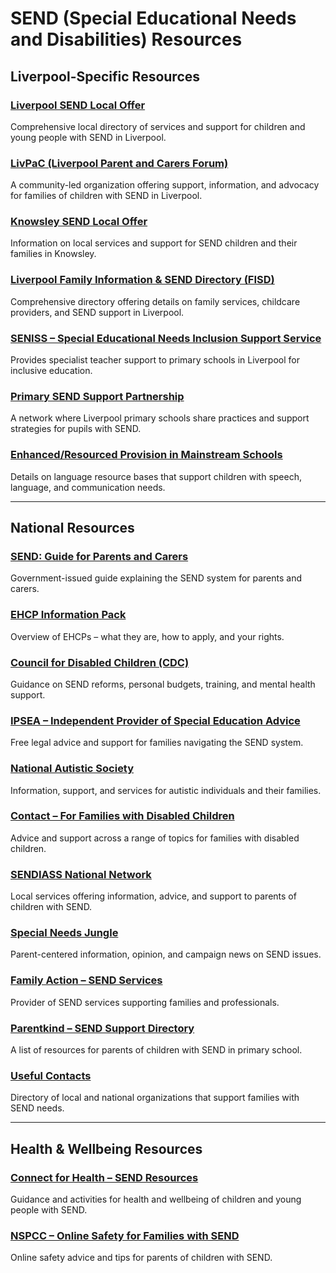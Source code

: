 # SEND (Special Educational Needs and Disabilities) Resources

## Liverpool-Specific Resources

### [Liverpool SEND Local Offer](https://fsd.liverpool.gov.uk/kb5/liverpool/fsd/localoffer.page?localofferchannel=0)
Comprehensive local directory of services and support for children and young people with SEND in Liverpool.

### [LivPaC (Liverpool Parent and Carers Forum)](https://livpac.org.uk/)
A community-led organization offering support, information, and advocacy for families of children with SEND in Liverpool.

### [Knowsley SEND Local Offer](https://www.knowsleyinfo.co.uk/categories/knowsley-send-local-offer)
Information on local services and support for SEND children and their families in Knowsley.

### [Liverpool Family Information & SEND Directory (FISD)](https://fisd.liverpool.gov.uk/)
Comprehensive directory offering details on family services, childcare providers, and SEND support in Liverpool.

### [SENISS – Special Educational Needs Inclusion Support Service](https://fisd.liverpool.gov.uk/kb5/liverpool/fsd/service.page?id=3BH9OC2B4oA)
Provides specialist teacher support to primary schools in Liverpool for inclusive education.

### [Primary SEND Support Partnership](https://fsd.liverpool.gov.uk/kb5/liverpool/fsd/localoffer.page?localofferchannel=8-13)
A network where Liverpool primary schools share practices and support strategies for pupils with SEND.

### [Enhanced/Resourced Provision in Mainstream Schools](https://ehd.liverpool.gov.uk/kb5/liverpool/fsd/localoffer.page?localofferchannel=8-7)
Details on language resource bases that support children with speech, language, and communication needs.

---

## National Resources

### [SEND: Guide for Parents and Carers](https://www.gov.uk/government/publications/send-guide-for-parents-and-carers)
Government-issued guide explaining the SEND system for parents and carers.

### [EHCP Information Pack](https://www.gov.uk/children-with-special-educational-needs/extra-SEN-help)
Overview of EHCPs – what they are, how to apply, and your rights.

### [Council for Disabled Children (CDC)](https://councilfordisabledchildren.org.uk/)
Guidance on SEND reforms, personal budgets, training, and mental health support.

### [IPSEA – Independent Provider of Special Education Advice](https://www.ipsea.org.uk/)
Free legal advice and support for families navigating the SEND system.

### [National Autistic Society](https://www.autism.org.uk/)
Information, support, and services for autistic individuals and their families.

### [Contact – For Families with Disabled Children](https://contact.org.uk/)
Advice and support across a range of topics for families with disabled children.

### [SENDIASS National Network](https://councilfordisabledchildren.org.uk/information-advice-and-support-services-network)
Local services offering information, advice, and support to parents of children with SEND.

### [Special Needs Jungle](https://www.specialneedsjungle.com/)
Parent-centered information, opinion, and campaign news on SEND issues.

### [Family Action – SEND Services](https://family-action.org.uk/our-work-impact/send/)
Provider of SEND services supporting families and professionals.

### [Parentkind – SEND Support Directory](https://www.parentkind.org.uk/parents-resources/send-support-directory-for-primary-school-children)
A list of resources for parents of children with SEND in primary school.

### [Useful Contacts](https://www.barnardossendiass.org.uk/liverpool-and-knowsley-sendiass/useful-contacts/)
Directory of local and national organizations that support families with SEND needs.

---

## Health & Wellbeing Resources

### [Connect for Health – SEND Resources](https://www.compass-uk.org/services/c4h/send-resources/)
Guidance and activities for health and wellbeing of children and young people with SEND.

### [NSPCC – Online Safety for Families with SEND](https://www.nspcc.org.uk/keeping-children-safe/online-safety/online-safety-families-children-with-send/)
Online safety advice and tips for parents of children with SEND.
